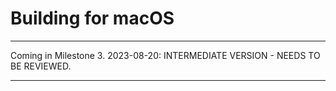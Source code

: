 # Building for macOS

---

Coming in Milestone 3. 2023-08-20: INTERMEDIATE VERSION - NEEDS TO BE REVIEWED.

---
